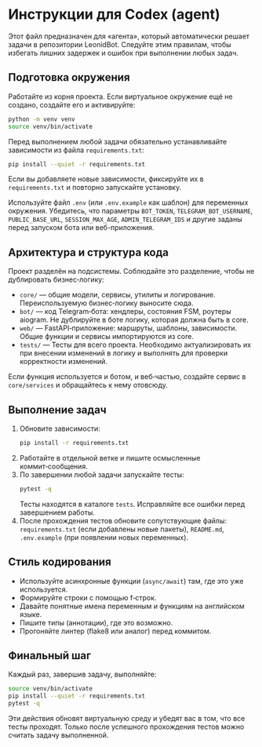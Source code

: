 # Инструкции для Codex (agent)

Этот файл предназначен для «агента», который автоматически решает задачи в репозитории LeonidBot. Следуйте этим правилам, чтобы избегать лишних задержек и ошибок при выполнении любых задач.

## Подготовка окружения

Работайте из корня проекта. Если виртуальное окружение ещё не создано, создайте его и активируйте:

```bash
python -m venv venv
source venv/bin/activate
```

Перед выполнением любой задачи обязательно устанавливайте зависимости из файла `requirements.txt`:

```bash
pip install --quiet -r requirements.txt
```

Если вы добавляете новые зависимости, фиксируйте их в `requirements.txt` и повторно запускайте установку.

Используйте файл `.env` (или `.env.example` как шаблон) для переменных окружения. Убедитесь, что параметры `BOT_TOKEN`, `TELEGRAM_BOT_USERNAME`, `PUBLIC_BASE_URL`, `SESSION_MAX_AGE`, `ADMIN_TELEGRAM_IDS` и другие заданы перед запуском бота или веб-приложения.

## Архитектура и структура кода

Проект разделён на подсистемы. Соблюдайте это разделение, чтобы не дублировать бизнес‑логику:

- `core/` — общие модели, сервисы, утилиты и логирование. Переиспользуемую бизнес‑логику выносите сюда.
- `bot/` — код Telegram‑бота: хендлеры, состояния FSM, роутеры aiogram. Не дублируйте в боте логику, которая должна быть в core.
- `web/` — FastAPI‑приложение: маршруты, шаблоны, зависимости. Общие функции и сервисы импортируются из core.
- `tests/` — Тесты для всего проекта. Необходимо актуализировать их при внесении изменений в логику и выполнять для проверки корректности изменений.

Если функция используется и ботом, и веб‑частью, создайте сервис в `core/services` и обращайтесь к нему отовсюду.

## Выполнение задач

1. Обновите зависимости:
   ```bash
   pip install -r requirements.txt
   ```
2. Работайте в отдельной ветке и пишите осмысленные коммит‑сообщения.
3. По завершении любой задачи запускайте тесты:
   ```bash
   pytest -q
   ```
   Тесты находятся в каталоге `tests`. Исправляйте все ошибки перед завершением работы.
4. После прохождения тестов обновите сопутствующие файлы: `requirements.txt` (если добавлены новые пакеты), `README.md`, `.env.example` (при появлении новых переменных).

## Стиль кодирования

- Используйте асинхронные функции (`async/await`) там, где это уже используется.
- Формируйте строки с помощью f‑строк.
- Давайте понятные имена переменным и функциям на английском языке.
- Пишите типы (аннотации), где это возможно.
- Прогоняйте линтер (flake8 или аналог) перед коммитом.

## Финальный шаг

Каждый раз, завершив задачу, выполняйте:

```bash
source venv/bin/activate
pip install --quiet -r requirements.txt
pytest -q
```

Эти действия обновят виртуальную среду и убедят вас в том, что все тесты проходят. Только после успешного прохождения тестов можно считать задачу выполненной.
